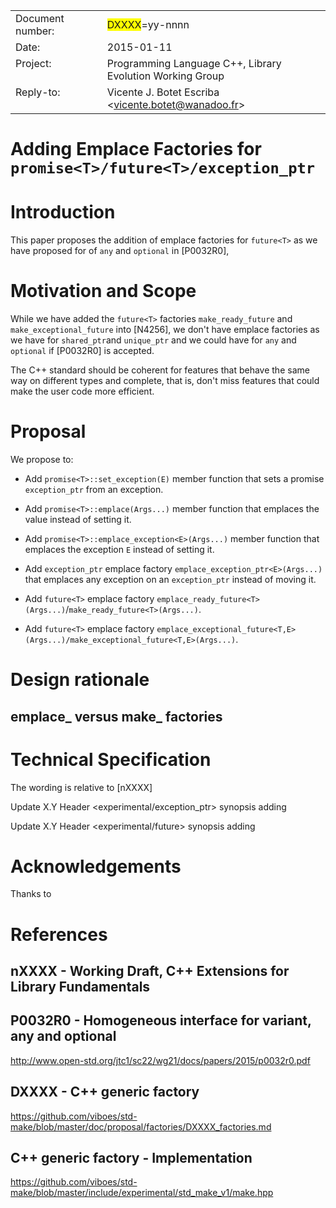 <table border="0" cellpadding="0" cellspacing="0" style="border-collapse: collapse" bordercolor="#111111" width="607">
    <tr>
        <td width="172" align="left" valign="top">Document number:</td>
        <td width="435"><span style="background-color: #FFFF00">DXXXX</span>=yy-nnnn</td>
    </tr>
    <tr>
        <td width="172" align="left" valign="top">Date:</td>
        <td width="435">2015-01-11</td>
    </tr>
    <tr>
        <td width="172" align="left" valign="top">Project:</td>
        <td width="435">Programming Language C++, Library Evolution Working Group</td>
    </tr>
    <tr>
        <td width="172" align="left" valign="top">Reply-to:</td>
        <td width="435">Vicente J. Botet Escriba &lt;<a href="mailto:vicente.botet@wanadoo.fr">vicente.botet@wanadoo.fr</a>&gt;</td>
    </tr>
</table>

Adding Emplace Factories for `promise<T>/future<T>/exception_ptr`
===================================================

# Introduction

This paper proposes the addition of emplace factories for `future<T>` as we have proposed for of `any` and `optional` in [P0032R0], 

# Motivation and Scope

While we have added the `future<T>` factories `make_ready_future` and `make_exceptional_future` into [N4256], 
we don't have emplace factories as we have for `shared_ptr`and `unique_ptr` and we could have for `any` and `optional` if [P0032R0] is accepted.  

The C++ standard should be coherent for features that behave the same way on different types and complete, that is, 
don't miss features that could make the user code more efficient. 

# Proposal

We propose to: 
* Add `promise<T>::set_exception(E)` member function that sets a promise `exception_ptr` from an exception.

* Add `promise<T>::emplace(Args...)` member function that emplaces the value instead of setting it.

* Add `promise<T>::emplace_exception<E>(Args...)`  member function that emplaces the exception `E` instead of setting it.

* Add `exception_ptr` emplace factory `emplace_exception_ptr<E>(Args...)` that emplaces any 
exception on an `exception_ptr` instead of moving it.

* Add `future<T>` emplace factory `emplace_ready_future<T>(Args...)`/`make_ready_future<T>(Args...)`.

* Add `future<T>` emplace factory `emplace_exceptional_future<T,E>(Args...)/make_exceptional_future<T,E>(Args...)`.

# Design rationale

## emplace_ versus make_ factories

# Technical Specification

The wording is relative to [nXXXX] 

Update X.Y Header <experimental/exception_ptr> synopsis adding

Update X.Y Header <experimental/future> synopsis adding

   
# Acknowledgements 

Thanks to 

# References

## nXXXX - Working Draft, C++ Extensions for Library Fundamentals 


## P0032R0 -  Homogeneous interface for variant, any and optional 
http://www.open-std.org/jtc1/sc22/wg21/docs/papers/2015/p0032r0.pdf

## DXXXX - C++ generic factory 
https://github.com/viboes/std-make/blob/master/doc/proposal/factories/DXXXX_factories.md

## C++ generic factory - Implementation 
https://github.com/viboes/std-make/blob/master/include/experimental/std_make_v1/make.hpp


